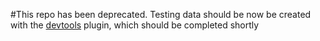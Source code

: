 #This repo has been deprecated. Testing data should be now be created with the [devtools](https://github.com/reactioncommerce/reaction-devtools) plugin, which should be completed shortly

